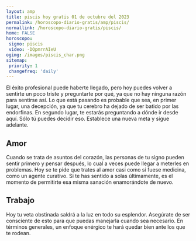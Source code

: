 ```yaml
---
layout: amp
title: piscis hoy gratis 01 de octubre del 2023 
permalink: /horoscopo-diario-gratis/amp/piscis/
normallink: /horoscopo-diario-gratis/piscis/
home: FALSE
horoscopo:
 signo: piscis
 video: -DQpmrrAIeU
ogimg: /images/piscis_char.png
sitemap:
 priority: 1
 changefreq: 'daily'
---
```



El éxito profesional puede haberte llegado, pero hoy puedes volver a sentirte un poco triste y preguntarte por qué, ya que no hay ninguna razón para sentirse así. Lo que está pasando es probable que sea, en primer lugar, una decepción, ya que tu cerebro ha dejado de ser batido por las endorfinas. En segundo lugar, te estarás preguntando a dónde ir desde aquí. Sólo tú puedes decidir eso. Establece una nueva meta y sigue adelante.

## Amor

Cuando se trata de asuntos del corazón, las personas de tu signo pueden sentir primero y pensar después, lo cual a veces puede llegar a meterles en problemas. Hoy se te pide que trates al amor casi como si fuese medicina, como un agente curativo. Si te has sentido a solas últimamente, es el momento de permitirte esa misma sanación enamorándote de nuevo.

## Trabajo

Hoy tu veta obstinada saldrá a la luz en todo su esplendor. Asegúrate de ser consciente de esto para que puedas manejarla cuando sea necesario. En términos generales, un enfoque enérgico te hará quedar bien ante los que te rodean.